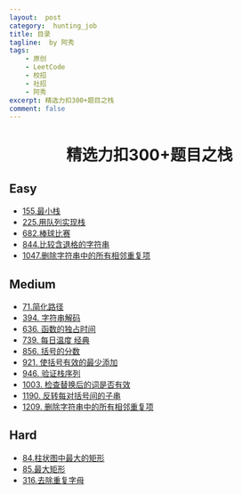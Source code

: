 ```yaml
---
layout:  post
category:  hunting_job
title: 目录
tagline:  by 阿秀
tags:
    - 原创
    - LeetCode
    - 校招
    - 社招
    - 阿秀
excerpt: 精选力扣300+题目之栈
comment: false
---
```




<h1 align="center">精选力扣300+题目之栈</h1>

<p id="easy"></p>

## Easy

- [155.最小栈](/notes/03-hunting_job/03-algorithm/03-leetcode/07-栈/easy/155.最小栈.md)
- [225.用队列实现栈](/notes/03-hunting_job/03-algorithm/03-leetcode/07-栈/easy/225.用队列实现栈.md)
- [682.棒球比赛](/notes/03-hunting_job/03-algorithm/03-leetcode/07-栈/easy/682.棒球比赛.md)
- [844.比较含退格的字符串](/notes/03-hunting_job/03-algorithm/03-leetcode/07-栈/easy/844.比较含退格的字符串.md)
- [1047.删除字符串中的所有相邻重复项](/notes/03-hunting_job/03-algorithm/03-leetcode/07-栈/easy/1047.删除字符串中的所有相邻重复项.md)



<p id="medium"></p>

## Medium

- [71.简化路径](/notes/03-hunting_job/03-algorithm/03-leetcode/07-栈/medium/71.简化路径.md)
- [394. 字符串解码](/notes/03-hunting_job/03-algorithm/03-leetcode/07-栈/medium/394.字符串解码.md)
- [636. 函数的独占时间](/notes/03-hunting_job/03-algorithm/03-leetcode/07-栈/medium/636.函数的独占时间.md)
- [739. 每日温度 经典](/notes/03-hunting_job/03-algorithm/03-leetcode/07-栈/medium/739.每日温度.md)
- [856. 括号的分数](/notes/03-hunting_job/03-algorithm/03-leetcode/07-栈/medium/856.括号的分数.md)
- [921. 使括号有效的最少添加](/notes/03-hunting_job/03-algorithm/03-leetcode/07-栈/medium/921.使括号有效的最少添加.md)
- [946. 验证栈序列](/notes/03-hunting_job/03-algorithm/03-leetcode/07-栈/medium/946.验证栈序列.md)
- [1003. 检查替换后的词是否有效](/notes/03-hunting_job/03-algorithm/03-leetcode/07-栈/medium/1003.检查替换后的词是否有效.md)
- [1190. 反转每对括号间的子串](/notes/03-hunting_job/03-algorithm/03-leetcode/07-栈/medium/1190.反转每对括号间的子串.md)
- [1209. 删除字符串中的所有相邻重复项](/notes/03-hunting_job/03-algorithm/03-leetcode/07-栈/medium/1209.删除字符串中的所有相邻重复项II.md)



<p id="hard"></p>

## Hard

- [84.柱状图中最大的矩形](/notes/03-hunting_job/03-algorithm/03-leetcode/07-栈/hard/84.柱状图中最大的矩形.md)
- [85.最大矩形](/notes/03-hunting_job/03-algorithm/03-leetcode/07-栈/hard/85.最大矩形.md)
- [316.去除重复字母](/notes/03-hunting_job/03-algorithm/03-leetcode/07-栈/hard/316.去除重复字母.md)